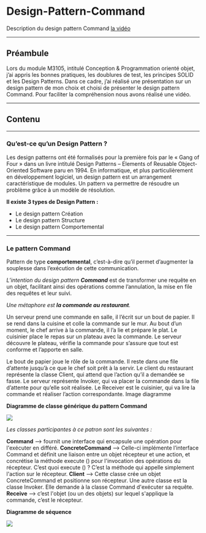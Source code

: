 # Design-Pattern-Command

Description du design pattern Command
[la vidéo](https://youtu.be/z6NOc4TXZDo)

***
## Préambule 

Lors du module M3105, intitulé Conception & Programmation orienté objet, j’ai appris les bonnes pratiques, les doublures de test, les principes SOLID et les Design Patterns. Dans ce cadre, j’ai réalisé une présentation sur un design pattern de mon choix et choisi de présenter le design pattern Command. Pour faciliter la compréhension nous avons réalisé une vidéo. 

***
## Contenu

***

### Qu’est-ce qu’un Design Pattern ? 

Les design patterns ont été formalisés pour la première fois par le « Gang of Four » dans un livre intitulé Design Patterns – Elements of Reusable Object-Oriented Software paru en 1994.
En informatique, et plus particulièrement en développement logiciel, un design pattern est un arrangement caractéristique de modules. Un pattern va permettre de résoudre un problème grâce à un modèle de résolution. 

**Il existe 3 types de Design Pattern :** 
-	Le design pattern Création
-	Le design pattern Structure
-	Le design pattern Comportemental

***

### Le pattern Command 

Pattern de type **comportemental**, c’est-à-dire qu’il permet d’augmenter la souplesse dans l’exécution de cette communication.

*L’intention du design pattern **Command*** est de transformer une requête en un objet, facilitant ainsi des opérations comme l’annulation, la mise en file des requêtes et leur suivi.


*Une métaphore est **la commande au restaurant**.*

Un serveur prend une commande en salle, il l’écrit sur un bout de papier. Il se rend dans la cuisine et colle la commande sur le mur. Au bout d’un moment, le chef arrive à la commande, il l’a lie et prépare le plat. Le cuisinier place le repas sur un plateau avec la commande. Le serveur découvre le plateau, vérifie la commande pour s’assure que tout est conforme et l’apporte en salle.

Le bout de papier joue le rôle de la commande. Il reste dans une file d’attente jusqu’à ce que le chef soit prêt à la servir. Le client du restaurant représente la classe Client, qui attend que l’action qu’il a demandée se fasse. Le serveur représente Invoker, qui va placer la commande dans la file d’attente pour qu’elle soit réalisée. Le Receiver est le cuisinier, qui va lire la commande et réaliser l’action correspondante.
Image diagramme

**Diagramme de classe générique du pattern Command**
 
 <img src="https://github.com/manon-deleest/Vrac/blob/master/DesignCommand_UML.png">

*Les classes participantes à ce patron sont les suivantes :*

**Command** --> fournit une interface qui encapsule une opération pour l'exécuter en différé.
**ConcreteCommand** --> Celle-ci implémente l’interface Command et définit une liaison entre un objet récepteur et une action, et concrétise la méthode execute () pour l'invocation des opérations du récepteur. C’est quoi execute () ? C’est la méthode qui appelle simplement l'action sur le récepteur. 
**Client** --> Cette classe crée un objet ConcreteCommand et positionne son récepteur.
Une autre classe est la classe Invoker. Elle demande à la classe Command d'exécuter sa requête.
**Receive** --> c’est l'objet (ou un des objets) sur lequel s'applique la commande, c’est le récepteur.

**Diagramme de séquence**

<img src="https://github.com/manon-deleest/Vrac/blob/master/Capture.PNG">








